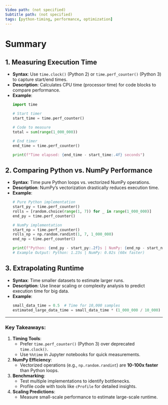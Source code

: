 ```yaml
---
Video path: (not specified)  
Subtitle path: (not specified)  
tags: [python-timing, performance, optimization]  
---
```


# Summary

## 1. **Measuring Execution Time**  
   - **Syntax**: Use `time.clock()` (Python 2) or `time.perf_counter()` (Python 3) to capture start/end times.  
   - **Description**: Calculates CPU time (processor time) for code blocks to compare performance.  
   - **Example**:  
     ```python  
     import time  

     # Start timer  
     start_time = time.perf_counter()  

     # Code to measure  
     total = sum(range(1_000_000))  

     # End timer  
     end_time = time.perf_counter()  

     print(f"Time elapsed: {end_time - start_time:.4f} seconds")  
     ```

## 2. **Comparing Python vs. NumPy Performance**  
   - **Syntax**: Time pure Python loops vs. vectorized NumPy operations.  
   - **Description**: NumPy’s vectorization drastically reduces execution time.  
   - **Example**:  
     ```python  
     # Pure Python implementation  
     start_py = time.perf_counter()  
     rolls = [random.choice(range(1, 7)) for _ in range(1_000_000)]  
     end_py = time.perf_counter()  

     # NumPy implementation  
     start_np = time.perf_counter()  
     rolls_np = np.random.randint(1, 7, 1_000_000)  
     end_np = time.perf_counter()  

     print(f"Python: {end_py - start_py:.2f}s | NumPy: {end_np - start_np:.2f}s")  
     # Example Output: Python: 1.23s | NumPy: 0.02s (60x faster)  
     ```

## 3. **Extrapolating Runtime**  
   - **Syntax**: Time smaller datasets to estimate larger runs.  
   - **Description**: Use linear scaling or complexity analysis to predict execution time for big data.  
   - **Example**:  
     ```python  
     small_data_time = 0.5  # Time for 10,000 samples  
     estimated_large_data_time = small_data_time * (1_000_000 / 10_000)  # ~50 seconds  
     ```

---

### Key Takeaways:  
1. **Timing Tools**:  
   - Prefer `time.perf_counter()` (Python 3) over deprecated `time.clock()`.  
   - Use `%%time` in Jupyter notebooks for quick measurements.  
2. **NumPy Efficiency**:  
   - Vectorized operations (e.g., `np.random.randint`) are **10-100x faster** than Python loops.  
3. **Benchmarking**:  
   - Test multiple implementations to identify bottlenecks.  
   - Profile code with tools like `cProfile` for detailed insights.  
4. **Scaling Predictions**:  
   - Measure small-scale performance to estimate large-scale runtime.  
